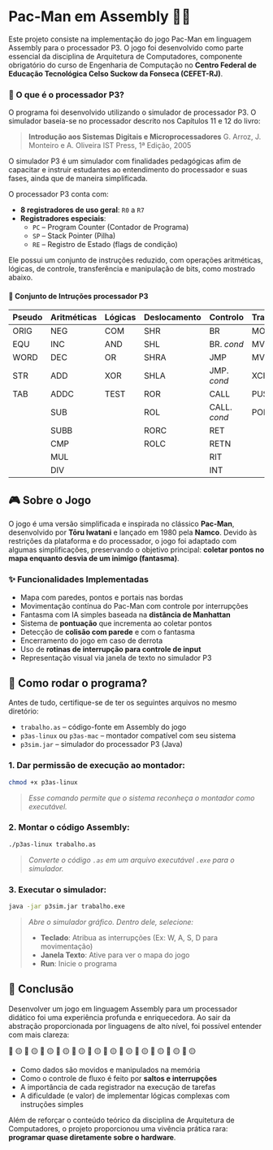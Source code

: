 
# Pac-Man em Assembly 👾🥠

Este projeto consiste na implementação do jogo Pac-Man em linguagem Assembly para o processador P3. O jogo foi desenvolvido como parte essencial da disciplina de Arquitetura de Computadores, componente obrigatório do curso de Engenharia de Computação no **Centro Federal de Educação Tecnológica Celso Suckow da Fonseca (CEFET-RJ)**.

### 🔧 O que é o processador P3?
O programa foi desenvolvido utilizando o simulador de processador P3. O simulador baseia-se no processador descrito nos Capítulos 11 e 12 do livro:

> **Introdução aos Sistemas Digitais e Microprocessadores**
> G. Arroz, J. Monteiro e A. Oliveira
> IST Press, 1ª Edição, 2005

O simulador P3 é um simulador com finalidades pedagógicas afim de capacitar e instruir estudantes ao entendimento do processador e suas fases, ainda que de maneira simplificada.

O processador P3 conta com:
- **8 registradores de uso geral**: `R0` a `R7`
- **Registradores especiais**:
  - `PC` – Program Counter (Contador de Programa)
  - `SP` – Stack Pointer (Pilha)
  - `RE` – Registro de Estado (flags de condição)

Ele possui um conjunto de instruções reduzido, com operações aritméticas, lógicas, de controle, transferência e manipulação de bits, como mostrado abaixo.
#### 📘 Conjunto de Intruções processador P3
| Pseudo | Aritméticas | Lógicas | Deslocamento | Controlo         | Transfer. | Genéricas |
|--------|-------------|---------|--------------|------------------|-----------|-----------|
| ORIG   | NEG         | COM     | SHR          | BR               | MOV       | NOP       |
| EQU    | INC         | AND     | SHL          | BR. *cond*       | MVBH      | ENI       |
| WORD   | DEC         | OR      | SHRA         | JMP              | MVBL     | DSI       |
| STR    | ADD         | XOR     | SHLA         | JMP. *cond*      | XCH       | STC       |
| TAB    | ADDC        | TEST    | ROR          | CALL             | PUSH      | CLC       |
|        | SUB         |         | ROL          | CALL. *cond*     | POP       | CMC       |
|        | SUBB        |         | RORC         | RET              |           |           |
|        | CMP         |         | ROLC         | RETN             |           |           |
|        | MUL         |         |              | RIT              |           |           |
|        | DIV         |         |              | INT              |           |           |

## 🎮 Sobre o Jogo

O jogo é uma versão simplificada e inspirada no clássico **Pac-Man**, desenvolvido por **Tōru Iwatani** e lançado em 1980 pela **Namco**. Devido às restrições da plataforma e do processador, o jogo foi adaptado com algumas simplificações, preservando o objetivo principal: **coletar pontos no mapa enquanto desvia de um inimigo (fantasma)**.

### ✨ Funcionalidades Implementadas
- Mapa com paredes, pontos e portais nas bordas
- Movimentação contínua do Pac-Man com controle por interrupções
- Fantasma com IA simples baseada na **distância de Manhattan**
- Sistema de **pontuação** que incrementa ao coletar pontos
- Detecção de **colisão com parede** e com o fantasma
- Encerramento do jogo em caso de derrota
- Uso de **rotinas de interrupção para controle de input**
- Representação visual via janela de texto no simulador P3

## 🚀 Como rodar o programa?

Antes de tudo, certifique-se de ter os seguintes arquivos no mesmo diretório:

- `trabalho.as` – código-fonte em Assembly do jogo
- `p3as-linux` ou `p3as-mac` – montador compatível com seu sistema
- `p3sim.jar` – simulador do processador P3 (Java)

### 1. Dar permissão de execução ao montador:

```bash
chmod +x p3as-linux
```

> *Esse comando permite que o sistema reconheça o montador como executável.*

### 2. Montar o código Assembly:

```bash
./p3as-linux trabalho.as
```

> *Converte o código `.as` em um arquivo executável `.exe` para o simulador.*

### 3. Executar o simulador:

```bash
java -jar p3sim.jar trabalho.exe
```

> *Abre o simulador gráfico. Dentro dele, selecione:*
> - **Teclado**: Atribua as interrupções (Ex: W, A, S, D para movimentação)
> - **Janela Texto**: Ative para ver o mapa do jogo
> - **Run**: Inicie o programa

## 🧠 Conclusão

Desenvolver um jogo em linguagem Assembly para um processador didático foi uma experiência profunda e enriquecedora. Ao sair da abstração proporcionada por linguagens de alto nível, foi possível entender com mais clareza:


🥠 🟡 🥠 🟡 🥠 🟡 🥠 🟡 🥠 🟡 🥠 🟡 🥠 🟡 🥠 🟡 🥠 🟡 🥠 🟡 🥠 🟡 🥠 🟡 

- Como dados são movidos e manipulados na memória
- Como o controle de fluxo é feito por **saltos e interrupções**
- A importância de cada registrador na execução de tarefas
- A dificuldade (e valor) de implementar lógicas complexas com instruções simples

Além de reforçar o conteúdo teórico da disciplina de Arquitetura de Computadores, o projeto proporcionou uma vivência prática rara: **programar quase diretamente sobre o hardware**.
